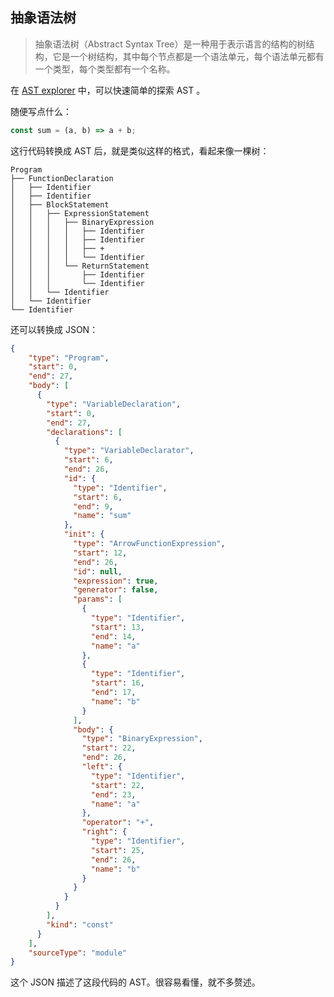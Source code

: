 
## 抽象语法树

> 抽象语法树（Abstract Syntax Tree）是一种用于表示语言的结构的树结构，它是一个树结构，其中每个节点都是一个语法单元，每个语法单元都有一个类型，每个类型都有一个名称。

在 [AST explorer](https://astexplorer.net/) 中，可以快速简单的探索 AST 。

随便写点什么：

```javascript
const sum = (a, b) => a + b;
```

这行代码转换成 AST 后，就是类似这样的格式，看起来像一棵树：

    Program
    ├── FunctionDeclaration
    │   ├── Identifier
    │   ├── Identifier
    │   ├── BlockStatement
    │   │   ├── ExpressionStatement
    │   │   │   ├── BinaryExpression
    │   │   │   │   ├── Identifier
    │   │   │   │   ├── Identifier
    │   │   │   │   ├── +
    │   │   │   │   └── Identifier
    │   │   │   └── ReturnStatement
    │   │   │       ├── Identifier
    │   │   │       └── Identifier
    │   │   └── Identifier
    │   └── Identifier
    └── Identifier


还可以转换成 JSON：

```json
{
    "type": "Program",
    "start": 0,
    "end": 27,
    "body": [
      {
        "type": "VariableDeclaration",
        "start": 0,
        "end": 27,
        "declarations": [
          {
            "type": "VariableDeclarator",
            "start": 6,
            "end": 26,
            "id": {
              "type": "Identifier",
              "start": 6,
              "end": 9,
              "name": "sum"
            },
            "init": {
              "type": "ArrowFunctionExpression",
              "start": 12,
              "end": 26,
              "id": null,
              "expression": true,
              "generator": false,
              "params": [
                {
                  "type": "Identifier",
                  "start": 13,
                  "end": 14,
                  "name": "a"
                },
                {
                  "type": "Identifier",
                  "start": 16,
                  "end": 17,
                  "name": "b"
                }
              ],
              "body": {
                "type": "BinaryExpression",
                "start": 22,
                "end": 26,
                "left": {
                  "type": "Identifier",
                  "start": 22,
                  "end": 23,
                  "name": "a"
                },
                "operator": "+",
                "right": {
                  "type": "Identifier",
                  "start": 25,
                  "end": 26,
                  "name": "b"
                }
              }
            }
          }
        ],
        "kind": "const"
      }
    ],
    "sourceType": "module"
}
```

这个 JSON 描述了这段代码的 AST。很容易看懂，就不多赘述。
